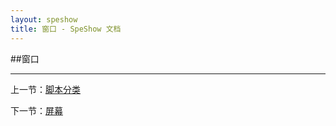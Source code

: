 ```yaml
---
layout: speshow
title: 窗口 - SpeShow 文档
---
```


##窗口

***********************************************************************

上一节：[脚本分类](script_type.html)

下一节：[屏幕](screen.html)